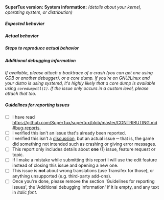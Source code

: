**SuperTux version:**
**System information:** *(details about your kernel, operating system, or distribution)*

##### Expected behavior

##### Actual behavior

##### Steps to reproduce actual behavior

##### Additional debugging information

*If available, please attach a backtrace of a crash (you can get one using GDB or another debugger), or a core dump. If you're on GNU/Linux and your distro is using systemd, it's highly likely that a core dump is available using `coredumpctl(1)`.
If the issue only occurs in a custom level, please attach that too.*

##### Guidelines for reporting issues

- [ ] I have read <https://github.com/SuperTux/supertux/blob/master/CONTRIBUTING.md#bug-reports>.
- [ ] I verified this isn't an issue that's already been reported.
- [ ] I verified this isn't a [discussion](https://github.com/SuperTux/supertux/discussions), but an actual issue ─ that is, the game did something not intended such as crashing or giving error messages.
- [ ] This report only includes details about **one** (1) issue, feature request or topic.
- [ ] If I make a mistake while submitting this report I will use the edit feature instead of closing this issue and opening a new one.
- [ ] This issue is **not** about wrong translations (use Transifex for those), or anything unsupported (e.g. third-party add-ons).
- [ ] Once you're done, please remove the section 'Guidelines for reporting issues', the 'Additional debugging information' if it is empty, and any text in *italic font*.

